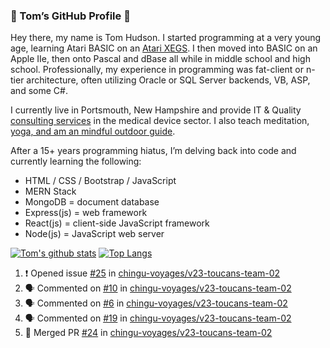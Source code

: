 ### 👋 Tom’s GitHub Profile 👋

Hey there, my name is Tom Hudson. I started programming at a very young age, learning Atari BASIC on an [Atari XEGS](https://en.wikipedia.org/wiki/Atari_XEGS). I then moved into BASIC on an Apple IIe, then onto Pascal and dBase all while in middle school and high school. Professionally, my experience in programming was fat-client or n-tier architecture, often utilizing Oracle or SQL Server backends, VB, ASP, and some C#.


I currently live in Portsmouth, New Hampshire and provide IT & Quality [consulting services](https://www.linkedin.com/in/hudsonthomas/) in the medical device sector. I also teach meditation, [yoga, and am an mindful outdoor guide](https://tom-hudson.com).

After a 15+ years programming hiatus, I’m delving back into code and currently learning the following:

- HTML / CSS / Bootstrap / JavaScript
- MERN Stack
- MongoDB = document database
- Express(js) = web framework
- React(js) = client-side JavaScript framework
- Node(js) = JavaScript web server

[![Tom's github stats](https://github-readme-stats.vercel.app/api?username=tomrhudson&count_private=true?theme=dark)](https://github.com/anuraghazra/github-readme-stats)
[![Top Langs](https://github-readme-stats.vercel.app/api/top-langs/?username=tomrhudson&layout=compact)](https://github.com/anuraghazra/github-readme-stats)

<!--START_SECTION:activity-->
1. ❗️ Opened issue [#25](https://github.com//chingu-voyages/v23-toucans-team-02/issues/25) in [chingu-voyages/v23-toucans-team-02](https://github.com//chingu-voyages/v23-toucans-team-02)
2. 🗣 Commented on [#10](https://github.com//chingu-voyages/v23-toucans-team-02/issues/10) in [chingu-voyages/v23-toucans-team-02](https://github.com//chingu-voyages/v23-toucans-team-02)
3. 🗣 Commented on [#6](https://github.com//chingu-voyages/v23-toucans-team-02/issues/6) in [chingu-voyages/v23-toucans-team-02](https://github.com//chingu-voyages/v23-toucans-team-02)
4. 🗣 Commented on [#19](https://github.com//chingu-voyages/v23-toucans-team-02/issues/19) in [chingu-voyages/v23-toucans-team-02](https://github.com//chingu-voyages/v23-toucans-team-02)
5. 🎉 Merged PR [#24](https://github.com//chingu-voyages/v23-toucans-team-02/pull/24) in [chingu-voyages/v23-toucans-team-02](https://github.com//chingu-voyages/v23-toucans-team-02)
<!--END_SECTION:activity-->
